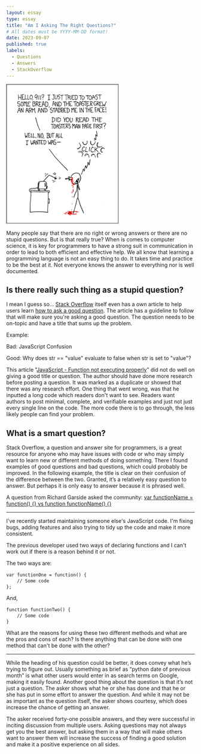 ```yaml
---
layout: essay
type: essay
title: "Am I Asking The Right Questions?"
# All dates must be YYYY-MM-DD format!
date: 2023-09-07
published: true
labels:
  - Questions
  - Answers
  - StackOverflow
---
```


<img width="300px" class="rounded float-start pe-4" src="../img/smart-questions/rtfm.png">

Many people say that there are no right or wrong answers or there are no stupid questions. But is that really true? When is comes to computer science, it is key for programmers to have a strong suit in communication in order to lead to both efficient and effective help. We all know that learning a programming language is not an easy thing to do. It takes time and practice to be the best at it. Not everyone knows the answer to everything nor is well documented. 

## Is there really such thing as a stupid question?

I mean I guess so... [Stack Overflow](https://stackoverflow.com) itself even has a own article to help users learn [how to ask a good question](https://stackoverflow.com/help/how-to-ask). The article has a guideline to follow that will make sure you're asking a good question. The question needs to be on-topic and have a title that sums up the problem. 

Example:

Bad: JavaScript Confusion

Good: Why does str == "value" evaluate to false when str is set to "value"?

This article "[JavaScript - Function not executing properly](https://stackoverflow.com/questions/39680332/javascript-function-not-executing-properly)" did not do well on giving a good title or question. The author should have done more research before posting a question. It was marked as a duplicate or showed that there was any research effort. One thing that went wrong, was that he inputted a long code which readers don't want to see. Readers want authors to post minimal, complete, and verifiable examples and just not just every single line on the code. The more code there is to go through, the less likely people can find your problem.

## What is a smart question?

Stack Overflow, a question and answer site for programmers, is a great resource for anyone who may have issues with code or who may simply want to learn new or different methods of doing something. There I found examples of good questions and bad questions, which could probably be improved. In the following example, the title is clear on their confusion of the difference between the two. Granted, it’s a relatively easy question to answer. But perhaps it is only easy to answer because it is phrased well. 

A question from Richard Garside asked the community: [var functionName = function() {} vs function functionName() {}](https://stackoverflow.com/questions/336859/var-functionname-function-vs-function-functionname)

___

I've recently started maintaining someone else's JavaScript code. I'm fixing bugs, adding features and also trying to tidy up the code and make it more consistent.

The previous developer used two ways of declaring functions and I can't work out if there is a reason behind it or not.

The two ways are:
```
var functionOne = function() {
    // Some code
};
```
And,
```
function functionTwo() {
    // Some code
}
```
What are the reasons for using these two different methods and what are the pros and cons of each? Is there anything that can be done with one method that can't be done with the other?

____

While the heading of his question could be better, it does convey what he’s trying to figure out. Usually something as brief as “python date of previous month” is what other users would enter in as search terms on Google, making it easily found. Another good thing about the question is that it’s not just a question. The asker shows what he or she has done and that he or she has put in some effort to answer the question. And while it may not be as important as the question itself, the asker shows courtesy, which does increase the chance of getting an answer.

The asker received forty-one possible answers, and they were successful in inciting discussion from multiple users. Asking questions may not always get you the best answer, but asking them in a way that will make others want to answer them will increase the success of finding a good solution and make it a positive experience on all sides.
